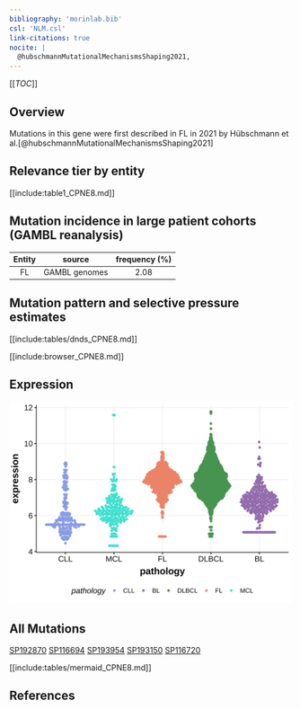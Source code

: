 ```yaml
---
bibliography: 'morinlab.bib'
csl: 'NLM.csl'
link-citations: true
nocite: |
  @hubschmannMutationalMechanismsShaping2021, 
---
```

[[_TOC_]]

## Overview

Mutations in this gene were first described in FL in 2021 by Hübschmann et al.[@hubschmannMutationalMechanismsShaping2021]


## Relevance tier by entity

[[include:table1_CPNE8.md]]

## Mutation incidence in large patient cohorts (GAMBL reanalysis)

|Entity|source       |frequency (%)|
|:------:|:-------------:|:-------------:|
|FL    |GAMBL genomes|2.08         |

## Mutation pattern and selective pressure estimates

[[include:tables/dnds_CPNE8.md]]




[[include:browser_CPNE8.md]]

## Expression
![](images/gene_expression/CPNE8_by_pathology.svg)

## All Mutations

[SP192870](https://www.bcgsc.ca/downloads/morinlab/GAMBL/MALY/SP192870.html)
[SP116694](https://www.bcgsc.ca/downloads/morinlab/GAMBL/MALY/SP116694.html)
[SP193954](https://www.bcgsc.ca/downloads/morinlab/GAMBL/MALY/SP193954.html)
[SP193150](https://www.bcgsc.ca/downloads/morinlab/GAMBL/MALY/SP193150.html)
[SP116720](https://www.bcgsc.ca/downloads/morinlab/GAMBL/MALY/SP116720.html)

[[include:tables/mermaid_CPNE8.md]]

## References

<!-- ORIGIN: hubschmannMutationalMechanismsShaping2021b -->
<!-- FL: hubschmannMutationalMechanismsShaping2021b -->

